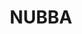 ---
facts:
- Nubba is a small rural locality in the central west of New South Wales, Australia.
- It is located within the Bland Shire.
- The nearest town is Ungarie, approximately 22 kilometres to the north-east.
- Nubba is situated on the Mid-Western Highway.
- The area is primarily agricultural, with wheat farming and livestock grazing being
  common.
- The landscape around Nubba is generally flat to gently undulating.
- The region experiences a semi-arid climate.
- Nubba's name is believed to be derived from an Aboriginal word.
- Limited services are available in Nubba itself, with residents relying on nearby
  towns for amenities.
- Nubba is part of the federal electorate of Parkes.
historical_events: []
lastmod: '2025-04-11T06:23:03+00:00'
latitude: -34.505797
layout: suburb
longitude: 148.360971
notable_people: []
postcode: '2587'
state: NSW
title: NUBBA
tourist_locations: []
url: /nsw/nubba/
---